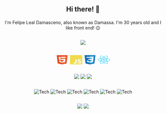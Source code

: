 ## <p align="center">Hi there! 🤘</p>

<div align="center">
  <p>
    I'm Felipe Leal Damasceno, also known as Damassa.
    I'm 30 years old and I like front end! 😉
  </p>
</div>

##

<div align="center">
  <img height="180em" src="https://github-readme-stats.vercel.app/api?username=damassa&show_icons=true&theme=midnight-purple"/>
</div>

##

<div align="center">
  <img align="center" alt="Tai-HTML" height="30" width="40" src="https://raw.githubusercontent.com/devicons/devicon/master/icons/html5/html5-original.svg">
  <img align="center" alt="Tai-Js" height="30" width="40" src="https://raw.githubusercontent.com/devicons/devicon/master/icons/javascript/javascript-plain.svg">
  <img align="center" alt="Tai-CSS" height="30" width="40" src="https://raw.githubusercontent.com/devicons/devicon/master/icons/css3/css3-original.svg">
  <img align="center" alt="Tai-React" height="30" width="40" src="https://raw.githubusercontent.com/devicons/devicon/master/icons/react/react-original.svg">
</div>

##

<div align="center"> 
  <a href="https://instagram.com/damassaa" target="_blank"><img src="https://img.shields.io/badge/-Instagram-%23E4405F?style=for-the-badge&logo=instagram&logoColor=purple" target="_blank"></a>
  <a href = "mailto:felipelealdamasceno@gmail.com"><img src="https://img.shields.io/badge/-Gmail-%23333?style=for-the-badge&logo=gmail&logoColor=white" target="_blank"></a>
  <a href="https://www.linkedin.com/in/damassa/" target="_blank"><img src="https://img.shields.io/badge/-LinkedIn-%230077B5?style=for-the-badge&logo=linkedin&logoColor=white" target="_blank"></a>
</div>
 
 ##
 
<div align="center">
  <img src="https://img.shields.io/badge/express.js-%23404d59.svg?style=for-the-badge&logo=express&logoColor=%2361DAFB" alt="Tech" />
  <img src="https://img.shields.io/badge/GULP-%23CF4647.svg?style=for-the-badge&logo=gulp&logoColor=white" alt="Tech" />
  <img src="https://img.shields.io/badge/JWT-black?style=for-the-badge&logo=JSON%20web%20tokens" alt="Tech" />
  <img src="https://img.shields.io/badge/styled--components-DB7093?style=for-the-badge&logo=styled-components&logoColor=white" alt="Tech" />
  <img src="https://img.shields.io/badge/MUI-%230081CB.svg?style=for-the-badge&logo=material-ui&logoColor=white" alt="Tech" />
  <img src="https://img.shields.io/badge/Visual%20Studio%20Code-0078d7.svg?style=for-the-badge&logo=visual-studio-code&logoColor=white" alt="Tech" />
</div>

##

<div align="center">
  <img src="https://visitor-badge.glitch.me/badge?page_id=page.id&left_color=black&right_color=purple" />
  <img src="https://badges.pufler.dev/years/puf17640" />
</div>
